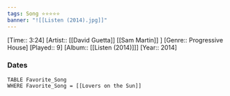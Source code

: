 ```yaml
---
tags: Song ⭐⭐⭐⭐⭐ 
banner: "![[Listen (2014).jpg]]"
---
```

[Time:: 3:24]
[Artist:: [[David Guetta]] [[Sam Martin]] ]
[Genre:: Progressive House]
[Played:: 9]
[Album:: [[Listen (2014)]]]
[Year:: 2014]
### Dates
````dataview
TABLE Favorite_Song
WHERE Favorite_Song = [[Lovers on the Sun]]
````